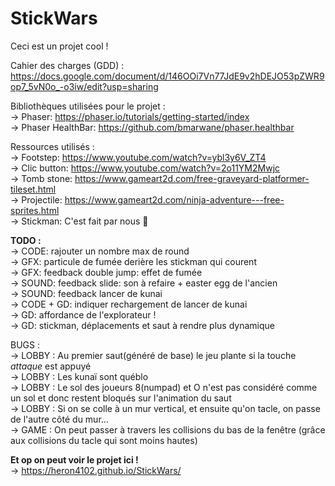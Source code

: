 StickWars
=========

Ceci est un projet cool !  
   
Cahier des charges (GDD) : https://docs.google.com/document/d/146OOi7Vn77JdE9v2hDEJO53pZWR9op7_5vN0o_-o3iw/edit?usp=sharing  
  
Bibliothèques utilisées pour le projet :  
-\> Phaser: https://phaser.io/tutorials/getting-started/index  
-\> Phaser HealthBar: https://github.com/bmarwane/phaser.healthbar  
  
Ressources utilisés :  
-\> Footstep: https://www.youtube.com/watch?v=ybl3y6V_ZT4  
-\> Clic button: https://www.youtube.com/watch?v=2o11YM2Mwjc  
-\> Tomb stone: https://www.gameart2d.com/free-graveyard-platformer-tileset.html  
-\> Projectile: https://www.gameart2d.com/ninja-adventure---free-sprites.html  
-\> Stickman: C'est fait par nous 🤘   

  
**TODO :**    
-\> CODE: rajouter un nombre max de round  
-\> GFX: particule de fumée derière les stickman qui courent  
-\> GFX: feedback double jump: effet de fumée  
-\> SOUND: feedback slide: son à refaire + easter egg de l'ancien  
-\> SOUND: feedback lancer de kunai  
-\> CODE + GD: indiquer rechargement de lancer de kunai  
-\> GD: affordance de l'explorateur !  
-\> GD: stickman, déplacements et saut à rendre plus dynamique  
  
  
BUGS :  
-\> LOBBY : Au premier saut(généré de base) le jeu plante si la touche *attaque* est appuyé  
-\> LOBBY : Les kunaï sont québlo  
-\> LOBBY : Le sol des  joueurs 8(numpad) et O n'est pas considéré comme un sol et donc restent bloqués sur l'animation du saut   
-\> LOBBY : Si on se colle à un mur vertical, et ensuite qu'on tacle, on passe de l'autre côté du mur...  
-\> GAME : On peut passer à travers les collisions du bas de la fenêtre (grâce aux collisions du tacle qui sont moins hautes)  
  
**Et op on peut voir le projet ici !**  
-\> https://heron4102.github.io/StickWars/  
  

